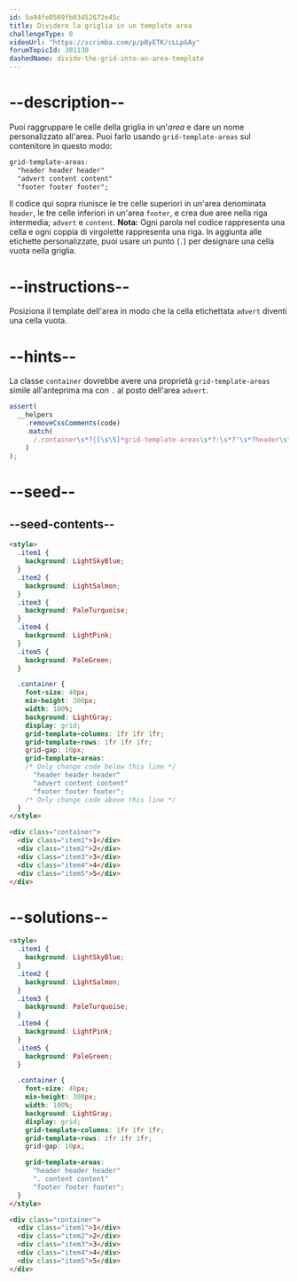 ```yaml
---
id: 5a94fe0569fb03452672e45c
title: Dividere la griglia in un template area
challengeType: 0
videoUrl: "https://scrimba.com/p/pByETK/cLLpGAy"
forumTopicId: 301130
dashedName: divide-the-grid-into-an-area-template
---
```


# --description--

Puoi raggruppare le celle della griglia in un'<dfn>area</dfn> e dare un nome personalizzato all'area. Puoi farlo usando `grid-template-areas` sul contenitore in questo modo:

```css
grid-template-areas:
  "header header header"
  "advert content content"
  "footer footer footer";
```

Il codice qui sopra riunisce le tre celle superiori in un'area denominata `header`, le tre celle inferiori in un'area `footer`, e crea due aree nella riga intermedia; `advert` e `content`. **Nota:** Ogni parola nel codice rappresenta una cella e ogni coppia di virgolette rappresenta una riga. In aggiunta alle etichette personalizzate, puoi usare un punto (`.`) per designare una cella vuota nella griglia.

# --instructions--

Posiziona il template dell'area in modo che la cella etichettata `advert` diventi una cella vuota.

# --hints--

La classe `container` dovrebbe avere una proprietà `grid-template-areas` simile all'anteprima ma con `.` al posto dell'area `advert`.

```js
assert(
  __helpers
    .removeCssComments(code)
    .match(
      /.container\s*?{[\s\S]*grid-template-areas\s*?:\s*?"\s*?header\s*?header\s*?header\s*?"\s*?"\s*?.\s*?content\s*?content\s*?"\s*?"\s*?footer\s*?footer\s*?footer\s*?"\s*?;[\s\S]*}/gi
    )
);
```

# --seed--

## --seed-contents--

```html
<style>
  .item1 {
    background: LightSkyBlue;
  }
  .item2 {
    background: LightSalmon;
  }
  .item3 {
    background: PaleTurquoise;
  }
  .item4 {
    background: LightPink;
  }
  .item5 {
    background: PaleGreen;
  }

  .container {
    font-size: 40px;
    min-height: 300px;
    width: 100%;
    background: LightGray;
    display: grid;
    grid-template-columns: 1fr 1fr 1fr;
    grid-template-rows: 1fr 1fr 1fr;
    grid-gap: 10px;
    grid-template-areas:
    /* Only change code below this line */
      "header header header"
      "advert content content"
      "footer footer footer";
    /* Only change code above this line */
  }
</style>

<div class="container">
  <div class="item1">1</div>
  <div class="item2">2</div>
  <div class="item3">3</div>
  <div class="item4">4</div>
  <div class="item5">5</div>
</div>
```

# --solutions--

```html
<style>
  .item1 {
    background: LightSkyBlue;
  }
  .item2 {
    background: LightSalmon;
  }
  .item3 {
    background: PaleTurquoise;
  }
  .item4 {
    background: LightPink;
  }
  .item5 {
    background: PaleGreen;
  }

  .container {
    font-size: 40px;
    min-height: 300px;
    width: 100%;
    background: LightGray;
    display: grid;
    grid-template-columns: 1fr 1fr 1fr;
    grid-template-rows: 1fr 1fr 1fr;
    grid-gap: 10px;

    grid-template-areas:
      "header header header"
      ". content content"
      "footer footer footer";
  }
</style>

<div class="container">
  <div class="item1">1</div>
  <div class="item2">2</div>
  <div class="item3">3</div>
  <div class="item4">4</div>
  <div class="item5">5</div>
</div>
```
